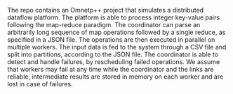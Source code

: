 The repo contains an Omnetp++ project that simulates a distributed dataflow platform. The platform is able to process integer key-value pairs following the map-reduce paradigm. 
The coordinator can parse an arbitrarily long sequence of map operations followed by a single reduce, as specified in a JSON file. The operations are then executed in parallel on multiple workers. The input data is fed to the system through a CSV file and split into partitions, according to the JSON file. 
The coordinator is able to detect and handle failures, by rescheduling failed operations. 
We assume that workers may fail at any time while the coordinator and the links are reliable, intermediate results are stored in memory on each worker and are lost in case of failures. 
